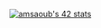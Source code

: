[![amsaoub's 42 stats](https://badge.mediaplus.ma/Binary/amsaoub)](https://github.com/oakoudad/badge42)
